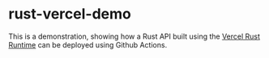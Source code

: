 # rust-vercel-demo

This is a demonstration, showing how a Rust API built using the [Vercel Rust
Runtime](https://github.com/vercel-community/rust) can be deployed using Github Actions.
